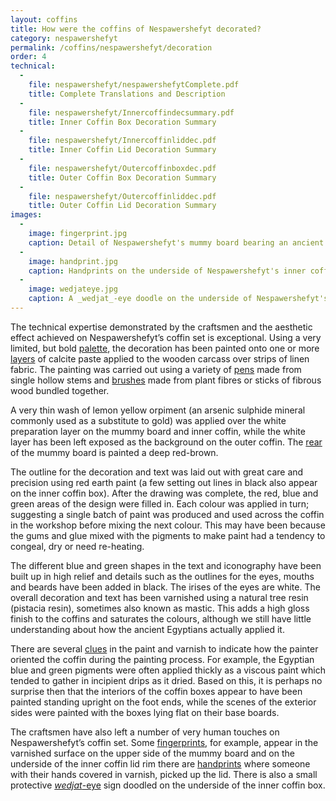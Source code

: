 ```yaml
---
layout: coffins
title: How were the coffins of Nespawershefyt decorated?
category: nespawershefyt
permalink: /coffins/nespawershefyt/decoration
order: 4
technical:
  -
    file: nespawershefyt/nespawershefytComplete.pdf
    title: Complete Translations and Description
  -
    file: nespawershefyt/Innercoffindecsummary.pdf
    title: Inner Coffin Box Decoration Summary
  -
    file: nespawershefyt/Innercoffinliddec.pdf
    title: Inner Coffin Lid Decoration Summary
  -
    file: nespawershefyt/Outercoffinboxdec.pdf
    title: Outer Coffin Box Decoration Summary
  -
    file: nespawershefyt/Outercoffinliddec.pdf
    title: Outer Coffin Lid Decoration Summary
images:
  -
    image: fingerprint.jpg
    caption: Detail of Nespawershefyt's mummy board bearing an ancient fingerprint. 
  -
    image: handprint.jpg
    caption: Handprints on the underside of Nespawershefyt's inner coffin lid where someone with their hands covered in varnish picked up the lid.
  -
    image: wedjateye.jpg
    caption: A _wedjat_-eye doodle on the underside of Nespawershefyt's inner coffin box.
---
```



The technical expertise demonstrated by the craftsmen and the aesthetic effect achieved
on Nespawershefyt’s coffin set is exceptional. Using a very limited, but bold [palette](/images/nespawershefyt/pigments.jpg),
the decoration has been painted onto one or more [layers](/images/nespawershefyt/declayers.jpg) of calcite paste applied to the
wooden carcass over strips of linen fabric. The painting was carried out using a variety
of [pens](/images/nespawershefyt/reedpens.jpg) made from single hollow stems and [brushes](/images/nespawershefyt/reedbrushes.jpg) made from plant fibres or sticks of fibrous wood bundled together.

A very thin wash of lemon yellow orpiment (an arsenic sulphide mineral commonly used as a
substitute to gold) was applied over the white preparation layer on the mummy board and
inner coffin, while the white layer has been left exposed as the background on the outer
coffin. The [rear](/images/nespawershefyt/rearofmummyboard.jpg) of the mummy board is painted a deep red-brown.

The outline for the decoration and text was laid out with great care and precision using
 red earth paint (a few setting out lines in black also appear on the inner coffin box).
 After the drawing was complete, the red, blue and green areas of the design were filled
 in. Each colour was applied in turn; suggesting a single batch of paint was produced and
  used across the coffin in the workshop before mixing the next colour. This may have
  been because the gums and glue mixed with the pigments to make paint had a tendency
  to congeal, dry or need re-heating.

The different blue and green shapes in the text and iconography have been built up in high
 relief and details such as the outlines for the eyes, mouths and beards have been added
  in black. The irises of the eyes are white. The overall decoration and text has been varnished using a natural tree resin (pistacia resin), sometimes also known as mastic. This adds a high gloss finish to the coffins and saturates the colours, although we still have little understanding about how the ancient Egyptians actually applied it.

There are several [clues](/images/nespawershefyt/paintdrip.jpg) in the paint and varnish to indicate how the painter oriented the coffin during the painting process. For example, the Egyptian blue and green pigments were often applied thickly as a viscous paint which tended to gather in incipient drips as it dried. Based on this, it is perhaps no surprise then that the interiors of the coffin boxes appear to have been painted standing upright on the foot ends, while the scenes of the exterior sides were painted with the boxes lying flat on their base boards.

The craftsmen have also left a number of very human touches on Nespawershefyt’s coffin set. Some [fingerprints](/images/nespawershefyt/fingerprint.jpg), for example, appear in the varnished surface on the upper side of the mummy board and on the underside of the inner coffin lid rim there are [handprints](/images/nespawershefyt/handprint.jpg) where someone with their hands covered in varnish, picked up the lid. There is also a small protective [_wedjat_-eye](/images/nespawershefyt/wedjateye.jpg) sign doodled on the underside of the inner coffin box.
